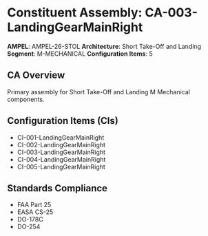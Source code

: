 # Constituent Assembly: CA-003-LandingGearMainRight

**AMPEL**: AMPEL-26-STOL
**Architecture**: Short Take-Off and Landing
**Segment**: M-MECHANICAL
**Configuration Items**: 5

## CA Overview
Primary assembly for Short Take-Off and Landing M Mechanical components.

## Configuration Items (CIs)
- CI-001-LandingGearMainRight
- CI-002-LandingGearMainRight
- CI-003-LandingGearMainRight
- CI-004-LandingGearMainRight
- CI-005-LandingGearMainRight

## Standards Compliance
- FAA Part 25
- EASA CS-25
- DO-178C
- DO-254
